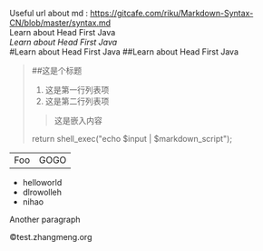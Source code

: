 Useful url about md : https://gitcafe.com/riku/Markdown-Syntax-CN/blob/master/syntax.md  
Learn about Head First Java  
*Learn about Head First Java*  
#Learn about Head First Java
##Learn about Head First Java
>##这是个标题
>
> 1. 这是第一行列表项
> 2. 这是第二行列表项
>
> > 这是嵌入内容
>
> return shell_exec("echo $input | $markdown_script");

<table>
	<tr>
		<td>Foo</td><td>GOGO</td>
	</tr>
</table>


* helloworld
* dlrowolleh
* nihao

Another paragraph  

&copy;test.zhangmeng.org
